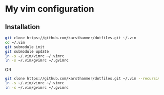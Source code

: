 My vim configuration
====================

Installation
------------

```bash
git clone https://github.com/karsthammer/dotfiles.git ~/.vim
cd ~/.vim
git submodule init
git submodule update
ln -s ~/.vim/vimrc ~/.vimrc
ln -s ~/.vim/gvimrc ~/.gvimrc
```

OR

```bash
git clone https://github.com/karsthammer/dotfiles.git ~/.vim --recursive
ln -s ~/.vim/vimrc ~/.vimrc
ln -s ~/.vim/gvimrc ~/.gvimrc
```

